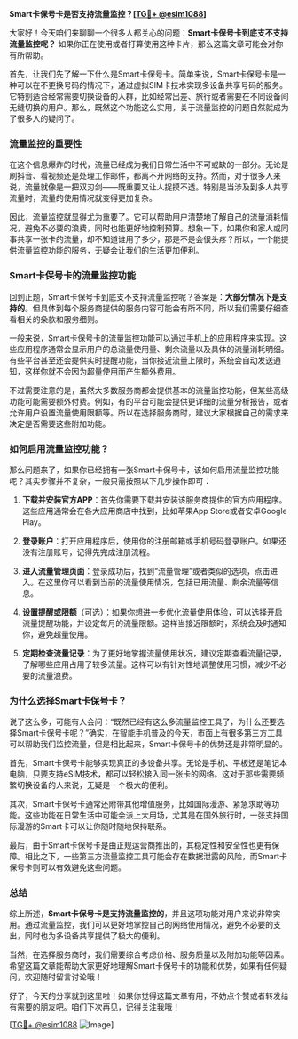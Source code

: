 **Smart卡保号卡是否支持流量监控？[[TG💪+ @esim1088](https://t.me/s/esim1088)]**

大家好！今天咱们来聊聊一个很多人都关心的问题：**Smart卡保号卡到底支不支持流量监控呢？** 如果你正在使用或者打算使用这种卡片，那么这篇文章可能会对你有所帮助。

首先，让我们先了解一下什么是Smart卡保号卡。简单来说，Smart卡保号卡是一种可以在不更换号码的情况下，通过虚拟SIM卡技术实现多设备共享号码的服务。它特别适合经常需要切换设备的人群，比如经常出差、旅行或者需要在不同设备间无缝切换的用户。那么，既然这个功能这么实用，关于流量监控的问题自然就成为了很多人的疑问了。

### **流量监控的重要性**

在这个信息爆炸的时代，流量已经成为我们日常生活中不可或缺的一部分。无论是刷抖音、看视频还是处理工作邮件，都离不开网络的支持。然而，对于很多人来说，流量就像是一把双刃剑——既重要又让人捉摸不透。特别是当涉及到多人共享流量时，流量的使用情况就变得更加复杂。

因此，流量监控就显得尤为重要了。它可以帮助用户清楚地了解自己的流量消耗情况，避免不必要的浪费，同时也能更好地控制预算。想象一下，如果你和家人或同事共享一张卡的流量，却不知道谁用了多少，那是不是会很头疼？所以，一个能提供流量监控功能的服务，无疑会让我们的生活更加便利。

### **Smart卡保号卡的流量监控功能**

回到正题，Smart卡保号卡到底支不支持流量监控呢？答案是：**大部分情况下是支持的**。但具体到每个服务商提供的服务内容可能会有所不同，所以我们需要仔细查看相关的条款和服务细则。

一般来说，Smart卡保号卡的流量监控功能可以通过手机上的应用程序来实现。这些应用程序通常会显示用户的总流量使用量、剩余流量以及具体的流量消耗明细。有些平台甚至还会提供实时提醒功能，当你接近流量上限时，系统会自动发送通知，这样你就不会因为超量使用而产生额外费用。

不过需要注意的是，虽然大多数服务商都会提供基本的流量监控功能，但某些高级功能可能需要额外付费。例如，有的平台可能会提供更详细的流量分析报告，或者允许用户设置流量使用限额等。所以在选择服务商时，建议大家根据自己的需求来决定是否需要这些附加功能。

### **如何启用流量监控功能？**

那么问题来了，如果你已经拥有一张Smart卡保号卡，该如何启用流量监控功能呢？其实步骤并不复杂，一般只需按照以下几步操作即可：

1. **下载并安装官方APP**：首先你需要下载并安装该服务商提供的官方应用程序。这些应用通常会在各大应用商店中找到，比如苹果App Store或者安卓Google Play。

2. **登录账户**：打开应用程序后，使用你的注册邮箱或手机号码登录账户。如果还没有注册账号，记得先完成注册流程。

3. **进入流量管理页面**：登录成功后，找到“流量管理”或者类似的选项，点击进入。在这里你可以看到当前的流量使用情况，包括已用流量、剩余流量等信息。

4. **设置提醒或限额**（可选）：如果你想进一步优化流量使用体验，可以选择开启流量提醒功能，并设定每月的流量限额。这样当接近限额时，系统会及时通知你，避免超量使用。

5. **定期检查流量记录**：为了更好地掌握流量使用状况，建议定期查看流量记录，了解哪些应用占用了较多流量。这样可以有针对性地调整使用习惯，减少不必要的流量浪费。

### **为什么选择Smart卡保号卡？**

说了这么多，可能有人会问：“既然已经有这么多流量监控工具了，为什么还要选择Smart卡保号卡呢？”确实，在智能手机普及的今天，市面上有很多第三方工具可以帮助我们监控流量，但是相比起来，Smart卡保号卡的优势还是非常明显的。

首先，Smart卡保号卡能够实现真正的多设备共享。无论是手机、平板还是笔记本电脑，只要支持eSIM技术，都可以轻松接入同一张卡的网络。这对于那些需要频繁切换设备的人来说，无疑是一个极大的便利。

其次，Smart卡保号卡通常还附带其他增值服务，比如国际漫游、紧急求助等功能。这些功能在日常生活中可能会派上大用场，尤其是在国外旅行时，一张支持国际漫游的Smart卡可以让你随时随地保持联系。

最后，由于Smart卡保号卡是由正规运营商推出的，其稳定性和安全性也更有保障。相比之下，一些第三方流量监控工具可能会存在数据泄露的风险，而Smart卡保号卡则可以有效避免这些问题。

### **总结**

综上所述，**Smart卡保号卡是支持流量监控的**，并且这项功能对用户来说非常实用。通过流量监控，我们可以更好地掌控自己的网络使用情况，避免不必要的支出，同时也为多设备共享提供了极大的便利。

当然，在选择服务商时，我们需要综合考虑价格、服务质量以及附加功能等因素。希望这篇文章能帮助大家更好地理解Smart卡保号卡的功能和优势，如果有任何疑问，欢迎随时留言讨论哦！

好了，今天的分享就到这里啦！如果你觉得这篇文章有用，不妨点个赞或者转发给有需要的朋友吧。咱们下次再见，记得关注我哦！

[[TG💪+ @esim1088](https://t.me/s/esim1088) ![Image](https://i.postimg.cc/4NQfJmqS/Snipaste-2025-05-13-00-14-12.png)]